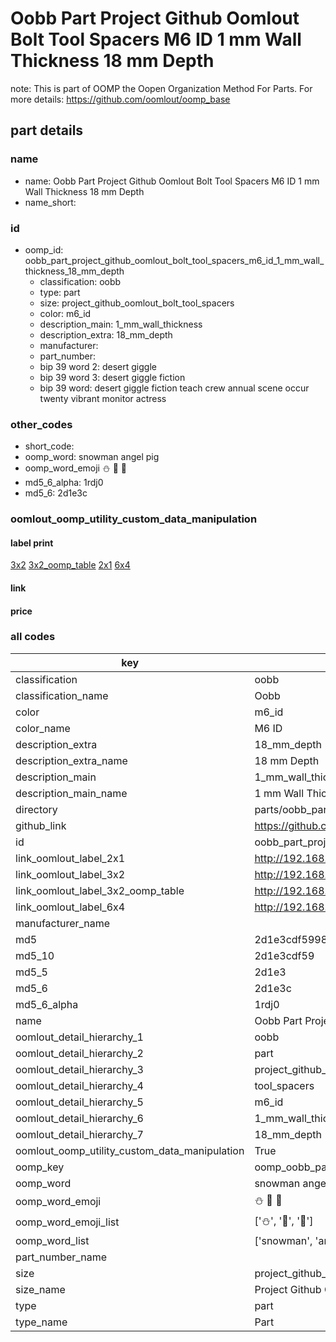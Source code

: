 # Oobb Part Project Github Oomlout Bolt Tool Spacers M6 ID 1 mm Wall Thickness 18 mm Depth  

note: This is part of OOMP the Oopen Organization Method For Parts. For more details: https://github.com/oomlout/oomp_base

##  part details
  







### name
* name: Oobb Part Project Github Oomlout Bolt Tool Spacers M6 ID 1 mm Wall Thickness 18 mm Depth
* name_short: 
### id
* oomp_id: oobb_part_project_github_oomlout_bolt_tool_spacers_m6_id_1_mm_wall_thickness_18_mm_depth
  * classification: oobb
  * type: part
  * size: project_github_oomlout_bolt_tool_spacers
  * color: m6_id
  * description_main: 1_mm_wall_thickness
  * description_extra: 18_mm_depth
  * manufacturer: 
  * part_number: 
  * bip 39 word 2: desert giggle
  * bip 39 word 3: desert giggle fiction
  * bip 39 word: desert giggle fiction teach crew annual scene occur twenty vibrant monitor actress

### other_codes
* short_code: 
* oomp_word: snowman angel pig
* oomp_word_emoji :snowman: :angel: :pig:
* md5_6_alpha: 1rdj0
* md5_6: 2d1e3c






### oomlout_oomp_utility_custom_data_manipulation
#### label print
[3x2](http://192.168.1.245:1112/?label=oomp%201rdj0)
[3x2_oomp_table](http://192.168.1.108:1112/?label=oomp%201rdj0)
[2x1](http://192.168.1.242:1112/?label=oomp%201rdj0)
[6x4](http://192.168.1.55:1112/?label=oomp%201rdj0)    

#### link

                              

#### price







### all codes 
| key | value |  
| --- | --- |  
| classification | oobb |  
| classification_name | Oobb |  
| color | m6_id |  
| color_name | M6 ID |  
| description_extra | 18_mm_depth |  
| description_extra_name | 18 mm Depth |  
| description_main | 1_mm_wall_thickness |  
| description_main_name | 1 mm Wall Thickness |  
| directory | parts/oobb_part_project_github_oomlout_bolt_tool_spacers_m6_id_1_mm_wall_thickness_18_mm_depth |  
| github_link | https://github.com/oomlout/oomlout_oomp_part_src/tree/main/parts/oobb_part_project_github_oomlout_bolt_tool_spacers_m6_id_1_mm_wall_thickness_18_mm_depth |  
| id | oobb_part_project_github_oomlout_bolt_tool_spacers_m6_id_1_mm_wall_thickness_18_mm_depth |  
| link_oomlout_label_2x1 | http://192.168.1.242:1112/?label=oomp%201rdj0 |  
| link_oomlout_label_3x2 | http://192.168.1.245:1112/?label=oomp%201rdj0 |  
| link_oomlout_label_3x2_oomp_table | http://192.168.1.108:1112/?label=oomp%201rdj0 |  
| link_oomlout_label_6x4 | http://192.168.1.55:1112/?label=oomp%201rdj0 |  
| manufacturer_name |  |  
| md5 | 2d1e3cdf5998d8102599ade8ab9879dd |  
| md5_10 | 2d1e3cdf59 |  
| md5_5 | 2d1e3 |  
| md5_6 | 2d1e3c |  
| md5_6_alpha | 1rdj0 |  
| name | Oobb Part Project Github Oomlout Bolt Tool Spacers M6 ID 1 mm Wall Thickness 18 mm Depth |  
| oomlout_detail_hierarchy_1 | oobb |  
| oomlout_detail_hierarchy_2 | part |  
| oomlout_detail_hierarchy_3 | project_github_bolt |  
| oomlout_detail_hierarchy_4 | tool_spacers |  
| oomlout_detail_hierarchy_5 | m6_id |  
| oomlout_detail_hierarchy_6 | 1_mm_wall_thickness |  
| oomlout_detail_hierarchy_7 | 18_mm_depth |  
| oomlout_oomp_utility_custom_data_manipulation | True |  
| oomp_key | oomp_oobb_part_project_github_oomlout_bolt_tool_spacers_m6_id_1_mm_wall_thickness_18_mm_depth |  
| oomp_word | snowman angel pig |  
| oomp_word_emoji | :snowman: :angel: :pig: |  
| oomp_word_emoji_list | [':snowman:', ':angel:', ':pig:'] |  
| oomp_word_list | ['snowman', 'angel', 'pig'] |  
| part_number_name |  |  
| size | project_github_oomlout_bolt_tool_spacers |  
| size_name | Project Github Oomlout Bolt Tool Spacers |  
| type | part |  
| type_name | Part |  
